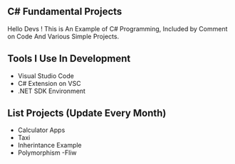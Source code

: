 ## C# Fundamental Projects

Hello Devs ! This is An Example of C# Programming, Included by Comment on Code And Various Simple Projects.

## Tools I Use In Development
- Visual Studio Code
- C# Extension on VSC
- .NET SDK Environment

## List Projects (Update Every Month)
- Calculator Apps
- Taxi
- Inherintance Example
- Polymorphism
-Fliw
